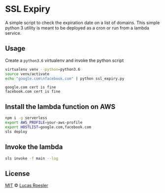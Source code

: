 # SSL Expiry

A simple script to check the expiration date on a list of domains. This simple python 3 utility is meant to be deployed as a cron or run from a lambda service.

## Usage

Create a `python3.6` virtualenv and invoke the python script

```sh
virtualenv venv --python=python3.6
source venv/activate
echo "google.com\nfacebook.com" | python ssl_expiry.py
```
```
google.com cert is fine
facebook.com cert is fine
```

## Install the lambda function on AWS

```bash
npm i -g serverless
export AWS_PROFILE=your-aws-profile
export HOSTLIST=google.com,facebook.com
sls deploy
```

## Invoke the lambda

```bash
sls invoke -f main --log
```

## License

[MIT](LICENSE.md) © [Lucas Roesler](https://lucasroesler.com/)
